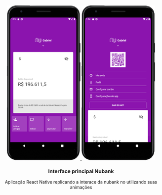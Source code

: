 <p align="center">
  <a href="https://rocketseat.com.br">
    <img src="./.github/nubank_main.png" alt="Main" height="500">
    <img src="./.github/nubank_menu.png" alt="Menu" height="500">
  </a>

  <h3 align="center">Interface principal Nubank</h3>
  <p align="center">Aplicação React Native replicando a interace da nubank no utilizando suas animações</p>
</p>

